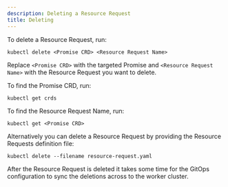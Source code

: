 ```yaml
---
description: Deleting a Resource Request
title: Deleting
---
```


To delete a Resource Request, run:

```
kubectl delete <Promise CRD> <Resource Request Name>
```

Replace `<Promise CRD>` with the targeted Promise and `<Resource Request Name>` with the
Resource Request you want to delete.

To find the Promise CRD, run:

```
kubectl get crds
```

To find the Resource Request Name, run:

```
kubectl get <Promise CRD>
```

Alternatively you can delete a Resource Request by providing the Resource Requests
definition file:

```
kubectl delete --filename resource-request.yaml
```

After the Resource Request is deleted it takes some time for the GitOps configuration
to sync the deletions across to the worker cluster.
